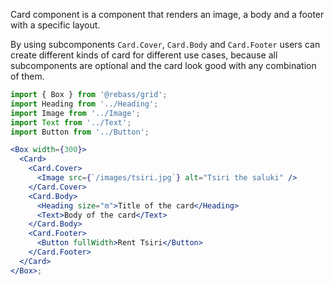 Card component is a component that renders an image, a body and a footer with a specific layout.

By using subcomponents `Card.Cover`, `Card.Body` and `Card.Footer` users can create different kinds of card for different use cases, because all subcomponents are optional and the card look good with any combination of them.

```jsx harmony
import { Box } from '@rebass/grid';
import Heading from '../Heading';
import Image from '../Image';
import Text from '../Text';
import Button from '../Button';

<Box width={300}>
  <Card>
    <Card.Cover>
      <Image src={`/images/tsiri.jpg`} alt="Tsiri the saluki" />
    </Card.Cover>
    <Card.Body>
      <Heading size="m">Title of the card</Heading>
      <Text>Body of the card</Text>
    </Card.Body>
    <Card.Footer>
      <Button fullWidth>Rent Tsiri</Button>
    </Card.Footer>
  </Card>
</Box>;
```
